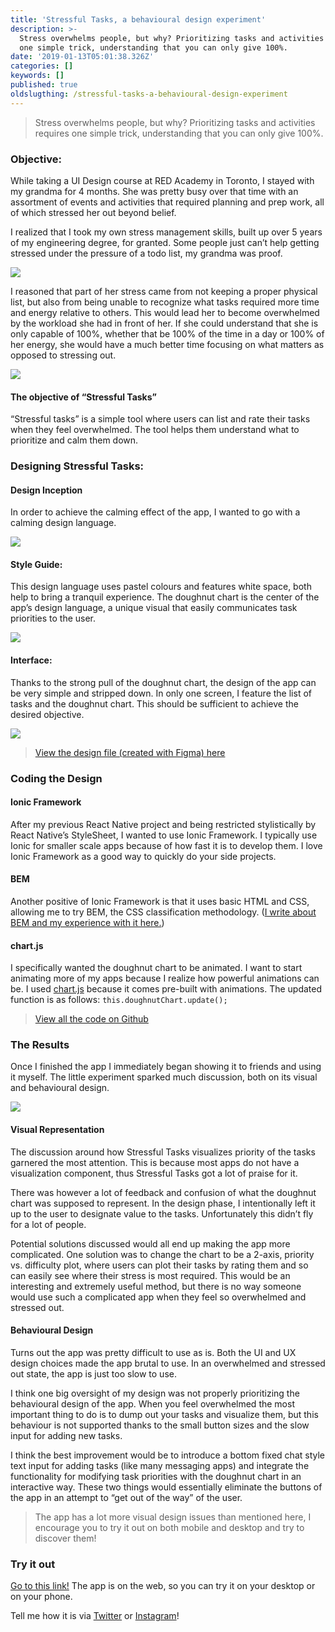 ```yaml
---
title: 'Stressful Tasks, a behavioural design experiment'
description: >-
  Stress overwhelms people, but why? Prioritizing tasks and activities requires
  one simple trick, understanding that you can only give 100%.
date: '2019-01-13T05:01:38.326Z'
categories: []
keywords: []
published: true
oldslugthing: /stressful-tasks-a-behavioural-design-experiment
---
```


> Stress overwhelms people, but why? Prioritizing tasks and activities requires one simple trick, understanding that you can only give 100%.

### Objective:

While taking a UI Design course at RED Academy in Toronto, I stayed with my grandma for 4 months. She was pretty busy over that time with an assortment of events and activities that required planning and prep work, all of which stressed her out beyond belief.

I realized that I took my own stress management skills, built up over 5 years of my engineering degree, for granted. Some people just can’t help getting stressed under the pressure of a todo list, my grandma was proof.

![](https://cdn-images-1.medium.com/max/800/1*TR8YgL7Xt5zFyM034CKZzg.jpeg)

I reasoned that part of her stress came from not keeping a proper physical list, but also from being unable to recognize what tasks required more time and energy relative to others. This would lead her to become overwhelmed by the workload she had in front of her. If she could understand that she is only capable of 100%, whether that be 100% of the time in a day or 100% of her energy, she would have a much better time focusing on what matters as opposed to stressing out.

![](https://cdn-images-1.medium.com/max/800/1*g-6EkJmhC-H2WJVeC9OrUg.jpeg)

#### The objective of “Stressful Tasks”

“Stressful tasks” is a simple tool where users can list and rate their tasks when they feel overwhelmed. The tool helps them understand what to prioritize and calm them down.

### Designing Stressful Tasks:

#### Design Inception

In order to achieve the calming effect of the app, I wanted to go with a calming design language.

![](https://cdn-images-1.medium.com/max/800/1*ewdZXWq7tHNQynz-hulCew.jpeg)

#### Style Guide:

This design language uses pastel colours and features white space, both help to bring a tranquil experience. The doughnut chart is the center of the app’s design language, a unique visual that easily communicates task priorities to the user.

![](https://cdn-images-1.medium.com/max/800/1*HLPtwpGkTAvblxrnTKSqSg.jpeg)

#### Interface:

Thanks to the strong pull of the doughnut chart, the design of the app can be very simple and stripped down. In only one screen, I feature the list of tasks and the doughnut chart. This should be sufficient to achieve the desired objective.

![](https://cdn-images-1.medium.com/max/800/1*W9_dwvpHAeVHacgohhUOvQ.jpeg)

> [View the design file (created with Figma) here](https://www.figma.com/file/rEbSMEIx2kXpe6w0MZYqpH/Stressful-Tasks)

### Coding the Design

#### Ionic Framework

After my previous React Native project and being restricted stylistically by React Native’s StyleSheet, I wanted to use Ionic Framework. I typically use Ionic for smaller scale apps because of how fast it is to develop them. I love Ionic Framework as a good way to quickly do your side projects.

#### BEM

Another positive of Ionic Framework is that it uses basic HTML and CSS, allowing me to try BEM, the CSS classification methodology. ([I write about BEM and my experience with it here.](https://medium.com/arjunkalburgi/using-the-bem-methodology-for-my-css-classifications-a35172f90a04))

#### chart.js

I specifically wanted the doughnut chart to be animated. I want to start animating more of my apps because I realize how powerful animations can be. I used [chart.js](https://www.chartjs.org/) because it comes pre-built with animations. The updated function is as follows: `this.doughnutChart.update();`

> [View all the code on Github](https://github.com/askalburgi/Stressful-Tasks)

### The Results

Once I finished the app I immediately began showing it to friends and using it myself. The little experiment sparked much discussion, both on its visual and behavioural design.

![](https://cdn-images-1.medium.com/max/800/1*82moRFoyndgveERyMS_9Dg.jpeg)

#### Visual Representation

The discussion around how Stressful Tasks visualizes priority of the tasks garnered the most attention. This is because most apps do not have a visualization component, thus Stressful Tasks got a lot of praise for it.

There was however a lot of feedback and confusion of what the doughnut chart was supposed to represent. In the design phase, I intentionally left it up to the user to designate value to the tasks. Unfortunately this didn’t fly for a lot of people.

Potential solutions discussed would all end up making the app more complicated. One solution was to change the chart to be a 2-axis, priority vs. difficulty plot, where users can plot their tasks by rating them and so can easily see where their stress is most required. This would be an interesting and extremely useful method, but there is no way someone would use such a complicated app when they feel so overwhelmed and stressed out.

#### Behavioural Design

Turns out the app was pretty difficult to use as is. Both the UI and UX design choices made the app brutal to use. In an overwhelmed and stressed out state, the app is just too slow to use.

I think one big oversight of my design was not properly prioritizing the behavioural design of the app. When you feel overwhelmed the most important thing to do is to dump out your tasks and visualize them, but this behaviour is not supported thanks to the small button sizes and the slow input for adding new tasks.

I think the best improvement would be to introduce a bottom fixed chat style text input for adding tasks (like many messaging apps) and integrate the functionality for modifying task priorities with the doughnut chart in an interactive way. These two things would essentially eliminate the buttons of the app in an attempt to “get out of the way” of the user.

> The app has a lot more visual design issues than mentioned here, I encourage you to try it out on both mobile and desktop and try to discover them!

### Try it out

[Go to this link!](http://askalburgi.github.io/Stressful-Tasks) The app is on the web, so you can try it on your desktop or on your phone.

Tell me how it is via [Twitter](http://twitter.com/askalburgi) or [Instagram](http://instagram.com/askalburgi)!
